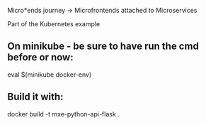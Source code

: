 Micro*ends journey -> Microfrontends attached to Microservices

Part of the Kubernetes example

## On minikube - be sure to have run the cmd before or now:
eval $(minikube docker-env)

## Build it with:
docker build -t mxe-python-api-flask .

